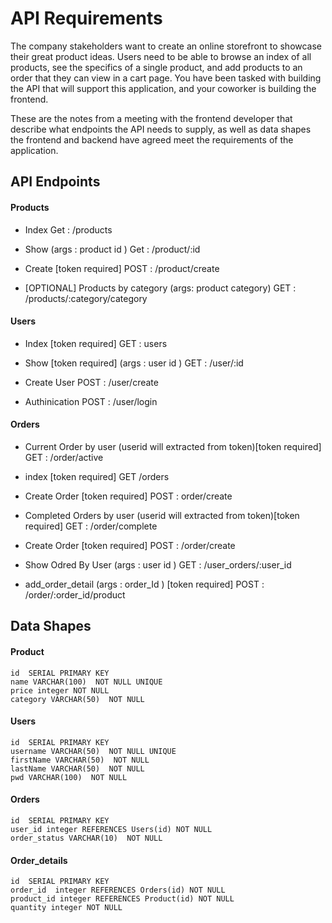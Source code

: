 # API Requirements
The company stakeholders want to create an online storefront to showcase their great product ideas. Users need to be able to browse an index of all products, see the specifics of a single product, and add products to an order that they can view in a cart page. You have been tasked with building the API that will support this application, and your coworker is building the frontend.

These are the notes from a meeting with the frontend developer that describe what endpoints the API needs to supply, as well as data shapes the frontend and backend have agreed meet the requirements of the application. 

## API Endpoints
#### Products
- Index 
Get : /products

- Show (args : product id )
Get : /product/:id

- Create [token required]
POST : /product/create

- [OPTIONAL] Products by category (args: product category)
GET : /products/:category/category


#### Users
- Index [token required]
GET : users

- Show [token required] (args : user id )
GET : /user/:id

- Create User
POST : /user/create 

- Authinication
POST : /user/login

#### Orders
- Current Order by user (userid will extracted from token)[token required]
GET : /order/active

- index [token required]
GET /orders

- Create Order [token required]
POST : order/create

- Completed Orders by user (userid will extracted from token)[token required]
GET : /order/complete

- Create Order [token required]
POST : /order/create

- Show Odred By User (args : user id ) 
GET : /user_orders/:user_id

- add_order_detail (args : order_Id ) [token required]
POST : /order/:order_id/product

## Data Shapes

#### Product
    id  SERIAL PRIMARY KEY 
    name VARCHAR(100)  NOT NULL UNIQUE 
    price integer NOT NULL 
    category VARCHAR(50)  NOT NULL 
#### Users
    id  SERIAL PRIMARY KEY
    username VARCHAR(50)  NOT NULL UNIQUE
    firstName VARCHAR(50)  NOT NULL
    lastName VARCHAR(50)  NOT NULL
    pwd VARCHAR(100)  NOT NULL

#### Orders
    id  SERIAL PRIMARY KEY
    user_id integer REFERENCES Users(id) NOT NULL
    order_status VARCHAR(10)  NOT NULL

#### Order_details
    id  SERIAL PRIMARY KEY
    order_id  integer REFERENCES Orders(id) NOT NULL
    product_id integer REFERENCES Product(id) NOT NULL
    quantity integer NOT NULL



